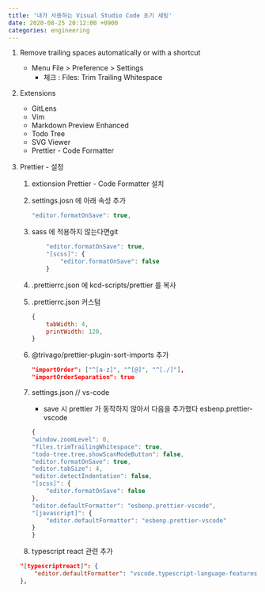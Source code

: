 ```yaml
---
title: '내가 사용하는 Visual Studio Code 초기 세팅'
date: 2020-08-25 20:12:00 +0900
categories: engineering
---
```


1. Remove trailing spaces automatically or with a shortcut

    - Menu File > Preference > Settings
        - 체크 : Files: Trim Trailing Whitespace

2. Extensions

    - GitLens
    - Vim
    - Markdown Preview Enhanced
    - Todo Tree
    - SVG Viewer
    - Prettier - Code Formatter

3. Prettier - 설정

    1. extionsion Prettier - Code Formatter 설치
    2. settings.josn 에 아래 속성 추가
        ```javascript
        "editor.formatOnSave": true,
        ```
    3. sass 에 적용하지 않는다면git

        ```javascript
            "editor.formatOnSave": true,
            "[scss]": {
            	"editor.formatOnSave": false
            }
        ```

    4. .prettierrc.json 에 kcd-scripts/prettier 를 복사

    5. .prettierrc.json 커스텀
        ```javascript
        {
            tabWidth: 4,
            printWidth: 120,
        }
        ```
    6. @trivago/prettier-plugin-sort-imports 추가
        ```json
        "importOrder": ["^[a-z]", "^[@]", "^[./]"],
        "importOrderSeparation": true
        ```
    7. settings.json // vs-code

        - save 시 prettier 가 동작하지 않아서 다음을 추가했다 esbenp.prettier-vscode

        ```javascript
        {
        "window.zoomLevel": 0,
        "files.trimTrailingWhitespace": true,
        "todo-tree.tree.showScanModeButton": false,
        "editor.formatOnSave": true,
        "editor.tabSize": 4,
        "editor.detectIndentation": false,
        "[scss]": {
        	"editor.formatOnSave": false
        },
        "editor.defaultFormatter": "esbenp.prettier-vscode",
        "[javascript]": {
        	"editor.defaultFormatter": "esbenp.prettier-vscode"
        }
        }
        ```

    8. typescript react 관련 추가

    ```json
    "[typescriptreact]": {
    	"editor.defaultFormatter": "vscode.typescript-language-features"
    },
    ```
